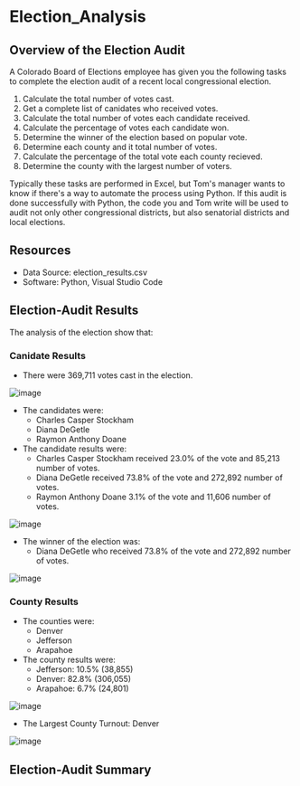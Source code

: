 # Election_Analysis

## Overview of the Election Audit
A Colorado Board of Elections employee has given you the following tasks to complete the election audit of a recent local congressional election.

1. Calculate the total number of votes cast.
2. Get a complete list of canidates who received votes.
3. Calculate the total number of votes each candidate received.
4. Calculate the percentage of votes each candidate won.
5. Determine the winner of the election based on popular vote.
6. Determine each county and it total number of votes.
7. Calculate the percentage of the total vote each county recieved.
8. Determine the county with the largest number of voters.

Typically these tasks are performed in Excel, but Tom's manager wants to know if there's a way to automate the process using Python. If this audit is done successfully with Python, the code you and Tom write will be used to audit not only other congressional districts, but also senatorial districts and local elections. 

## Resources
- Data Source: election_results.csv
- Software: Python, Visual Studio Code

## Election-Audit Results
The analysis of the election show that:
### Canidate Results
- There were 369,711 votes cast in the election.

![image](https://user-images.githubusercontent.com/111163264/190057932-78950a2b-7a8a-475e-a492-c7744a3dc42f.png)

- The candidates were:
  - Charles Casper Stockham
  - Diana DeGetle
  - Raymon Anthony Doane
- The candidate results were:
  - Charles Casper Stockham received 23.0% of the vote and 85,213 number of votes. 
  - Diana DeGetle received 73.8% of the vote and 272,892 number of votes.
  - Raymon Anthony Doane 3.1% of the vote and 11,606 number of votes.
 
![image](https://user-images.githubusercontent.com/111163264/190058051-3a889fb9-d9e5-47f9-8243-f014fa4199a7.png)
  
- The winner of the election was:
  - Diana DeGetle who received 73.8% of the vote and 272,892 number of votes.
  
![image](https://user-images.githubusercontent.com/111163264/190058129-ad908b83-aeb6-42c2-bcb9-69a347eee58a.png)
  
### County Results
- The counties were:
  - Denver
  - Jefferson
  - Arapahoe
- The county results were:
  - Jefferson: 10.5% (38,855)
  - Denver: 82.8% (306,055)
  - Arapahoe: 6.7% (24,801)
  
![image](https://user-images.githubusercontent.com/111163264/190058240-849f5b39-4f4a-4019-817c-90872e0408e0.png)
  
- The Largest County Turnout: Denver

![image](https://user-images.githubusercontent.com/111163264/190058285-876b9494-9f88-4868-ada9-be0b81f66b98.png)

## Election-Audit Summary



